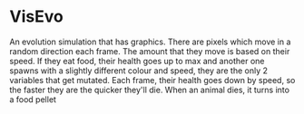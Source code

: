 # VisEvo

An evolution simulation that has graphics. There are pixels which move in a random direction each frame. The amount that they move is based on their speed. If they eat food, their health goes up to max and another one spawns with a slightly different colour and speed, they are the only 2 variables that get mutated. Each frame, their health goes down by speed, so the faster they are the quicker they'll die. When an animal dies, it turns into a food pellet
